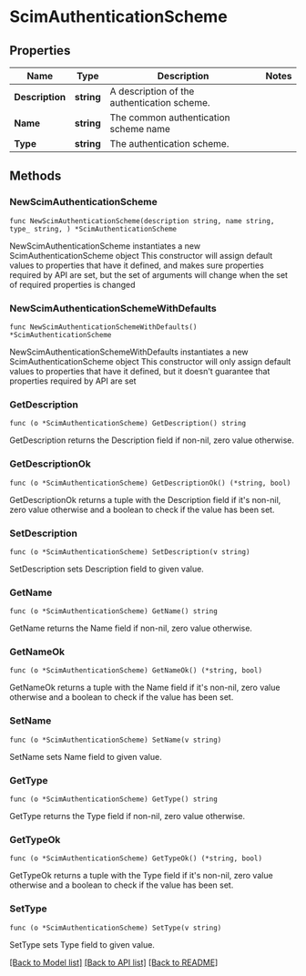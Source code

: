 # ScimAuthenticationScheme

## Properties

Name | Type | Description | Notes
------------ | ------------- | ------------- | -------------
**Description** | **string** | A description of the authentication scheme. | 
**Name** | **string** | The common authentication scheme name | 
**Type** | **string** | The authentication scheme. | 

## Methods

### NewScimAuthenticationScheme

`func NewScimAuthenticationScheme(description string, name string, type_ string, ) *ScimAuthenticationScheme`

NewScimAuthenticationScheme instantiates a new ScimAuthenticationScheme object
This constructor will assign default values to properties that have it defined,
and makes sure properties required by API are set, but the set of arguments
will change when the set of required properties is changed

### NewScimAuthenticationSchemeWithDefaults

`func NewScimAuthenticationSchemeWithDefaults() *ScimAuthenticationScheme`

NewScimAuthenticationSchemeWithDefaults instantiates a new ScimAuthenticationScheme object
This constructor will only assign default values to properties that have it defined,
but it doesn't guarantee that properties required by API are set

### GetDescription

`func (o *ScimAuthenticationScheme) GetDescription() string`

GetDescription returns the Description field if non-nil, zero value otherwise.

### GetDescriptionOk

`func (o *ScimAuthenticationScheme) GetDescriptionOk() (*string, bool)`

GetDescriptionOk returns a tuple with the Description field if it's non-nil, zero value otherwise
and a boolean to check if the value has been set.

### SetDescription

`func (o *ScimAuthenticationScheme) SetDescription(v string)`

SetDescription sets Description field to given value.


### GetName

`func (o *ScimAuthenticationScheme) GetName() string`

GetName returns the Name field if non-nil, zero value otherwise.

### GetNameOk

`func (o *ScimAuthenticationScheme) GetNameOk() (*string, bool)`

GetNameOk returns a tuple with the Name field if it's non-nil, zero value otherwise
and a boolean to check if the value has been set.

### SetName

`func (o *ScimAuthenticationScheme) SetName(v string)`

SetName sets Name field to given value.


### GetType

`func (o *ScimAuthenticationScheme) GetType() string`

GetType returns the Type field if non-nil, zero value otherwise.

### GetTypeOk

`func (o *ScimAuthenticationScheme) GetTypeOk() (*string, bool)`

GetTypeOk returns a tuple with the Type field if it's non-nil, zero value otherwise
and a boolean to check if the value has been set.

### SetType

`func (o *ScimAuthenticationScheme) SetType(v string)`

SetType sets Type field to given value.



[[Back to Model list]](../README.md#documentation-for-models) [[Back to API list]](../README.md#documentation-for-api-endpoints) [[Back to README]](../README.md)


